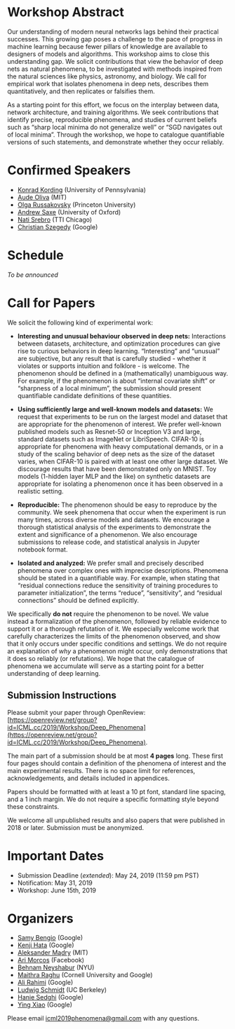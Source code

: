 # Workshop Abstract
Our understanding of modern neural networks lags behind their practical successes.
This growing gap poses a challenge to the pace of progress in machine learning because fewer pillars of knowledge are available to designers of models and algorithms.
This workshop aims to close this understanding gap.
We solicit contributions that view the behavior of deep nets as natural phenomena, to be investigated with methods inspired from the natural sciences like physics, astronomy, and biology.
We call for empirical work that isolates phenomena in deep nets, describes them quantitatively, and then replicates or falsifies them.

As a starting point for this effort, we focus on the interplay between data, network architecture, and training algorithms. We seek contributions that identify precise, reproducible phenomena, and studies of current beliefs such as “sharp local minima do not generalize well” or “SGD navigates out of local minima”.
Through the workshop, we hope to catalogue quantifiable versions of such statements, and demonstrate whether they occur reliably.



# Confirmed Speakers
- [Konrad Kording](http://koerding.com/) (University of Pennsylvania)
- [Aude Oliva](http://cvcl.mit.edu/) (MIT)
- [Olga Russakovsky](http://www.cs.princeton.edu/~olgarus/) (Princeton University)
- [Andrew Saxe](http://decisions.psy.ox.ac.uk/people/saxe_site/) (University of Oxford)
- [Nati Srebro](https://ttic.uchicago.edu/~nati/) (TTI Chicago)
- [Christian Szegedy](https://ai.google/research/people/ChristianSzegedy) (Google)


# Schedule

_To be announced_


# Call for Papers

We solicit the following kind of experimental work:

- **Interesting and unusual behaviour observed in deep nets:**
Interactions between datasets, architecture, and optimization procedures can give rise to curious behaviors in deep learning.
“Interesting” and “unusual” are subjective, but any result that is carefully studied - whether it violates or supports intuition and folklore - is welcome.
The phenomenon should be defined in a (mathematically) unambiguous way.
For example, if the phenomenon is about “internal covariate shift” or “sharpness of a local minimum”, the submission should present quantifiable candidate definitions of these quantities.


- **Using sufficiently large and well-known models and datasets:**
We request that experiments to be run on the largest model and dataset that are appropriate for the phenomenon of interest. 
We prefer well-known published models such as Resnet-50 or Inception V3 and large, standard datasets such as ImageNet or LibriSpeech.
CIFAR-10 is appropriate for phenomena with heavy computational demands, or in a study of the scaling behavior of deep nets as the size of the dataset varies, when CIFAR-10 is paired with at least one other large dataset.
We discourage results that have been demonstrated only on MNIST.
Toy models (1-hidden layer MLP and the like) on synthetic datasets are appropriate for isolating a phenomenon once it has been observed in a realistic setting. 


- **Reproducible:** The phenomenon should be easy to reproduce by the community.
We seek phenomena that occur when the  experiment is run many times, across diverse models and datasets.
We encourage a thorough statistical analysis of the experiments to demonstrate the extent and significance of a phenomenon.
We also encourage submissions to release code, and statistical analysis in Jupyter notebook format.


- **Isolated and analyzed:**  We prefer small and precisely described phenomena over complex ones with imprecise descriptions.
Phenomena should be stated in a quantifiable way.
For example, when stating that “residual connections reduce the sensitivity of training procedures to parameter initialization”, the terms “reduce”, “sensitivity”, and “residual connections” should be defined explicitly.


We specifically **do not** require the phenomenon to be novel. We value instead a formalization of the phenomenon, followed by reliable evidence to support it or a thorough refutation of it.
We especially welcome work that carefully characterizes the limits of the phenomenon observed, and show that it only occurs under specific conditions and settings.
We do not require an explanation of _why_ a phenomenon might occur, only demonstrations that it does so reliably (or refutations).
We hope that the catalogue of phenomena we accumulate will serve as a starting point for a better understanding of deep learning.

## Submission Instructions

Please submit your paper through OpenReview: [https://openreview.net/group?id=ICML.cc/2019/Workshop/Deep_Phenomena](https://openreview.net/group?id=ICML.cc/2019/Workshop/Deep_Phenomena).

The main part of a submission should be at most **4 pages** long. These first four pages should contain a definition of the phenomena of interest and the main experimental results. There is no space limit for references, acknowledgements, and details included in appendices.

Papers should be formatted with at least a 10 pt font, standard line spacing, and a 1 inch margin.
We do not require a specific formatting style beyond these constraints.

We welcome all unpublished results and also papers that were published in 2018 or later.
Submission must be anonymized.


# Important Dates

- Submission Deadline (*extended*): May 24, 2019 (11:59 pm PST) 
- Notification: May 31, 2019
- Workshop: June 15th, 2019

# Organizers

- [Samy Bengio](https://bengio.abracadoudou.com/) (Google)
- [Kenji Hata]() (Google)
- [Aleksander Mądry](https://people.csail.mit.edu/madry/) (MIT)
- [Ari Morcos](http://www.arimorcos.com/) (Facebook)
- [Behnam Neyshabur](https://www.neyshabur.net/) (NYU)
- [Maithra Raghu](http://maithraraghu.com/) (Cornell University and Google)
- [Ali Rahimi]() (Google)
- [Ludwig Schmidt](http://people.csail.mit.edu/ludwigs/) (UC Berkeley)
- [Hanie Sedghi](https://ai.google/research/people/HanieSedghi) (Google)
- [Ying Xiao](https://ai.google/research/people/YingXiao) (Google)

Please email [icml2019phenomena@gmail.com](mailto:icml2019phenomena@gmail.com) with any questions.
